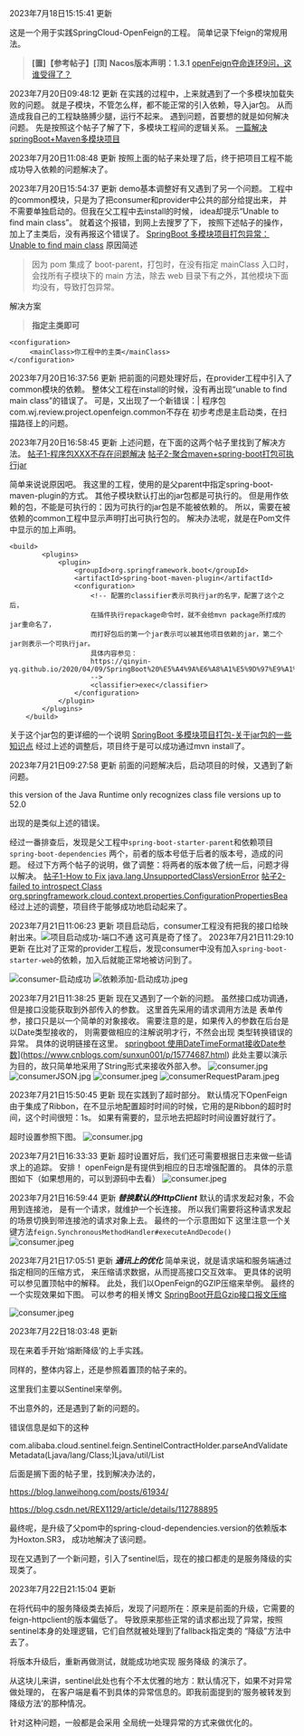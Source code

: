 2023年7月18日15:15:41 更新

这是一个用于实践SpringCloud-OpenFeign的工程。
简单记录下feign的常规用法。

> **[置]【参考帖子】[顶]**
> **Nacos版本声明：1.3.1**
> [openFeign夺命连环9问，这谁受得了？](https://juejin.cn/post/7010555899240513543#comment)

2023年7月20日09:48:12 更新
在实践的过程中，上来就遇到了一个多模块加载失败的问题。
就是子模块，不管怎么样，都不能正常的引入依赖，导入jar包。
从而造成我自己的工程缺胳膊少腿，运行不起来。
遇到问题，首要想的就是如何解决问题。
先是按照这个帖子了解了下，多模块工程间的逻辑关系。
[一篇解决springBoot+Maven多模块项目](https://blog.csdn.net/qq_40925189/article/details/103842208)

2023年7月20日11:08:48 更新
按照上面的帖子来处理了后，终于把项目工程不能成功导入依赖的问题解决了。

2023年7月20日15:54:37 更新
demo基本调整好有又遇到了另一个问题。
工程中的common模块，只是为了把consumer和provider中公共的部分给提出来，
并不需要单独启动的。但我在父工程中去install的时候，
idea却提示“Unable to find main class”。
就着这个报错，到网上去搜罗了下，
按照下述帖子的操作，加上了主类后，没有再报这个错误了。
[SpringBoot 多模块项目打包异常：Unable to find main class](https://https://blog.csdn.net/qq_42971035/article/details/125273869)
原因简述

> 因为 pom 集成了 boot-parent，打包时，在没有指定 mainClass 入口时，会找所有子模块下的 main 方法，除去 web 目录下有之外，其他模块下面均没有，导致打包异常。

解决方案

> **指定主类即可**

```
<configuration>			
     <mainClass>你工程中的主类</mainClass>
</configuration>
```

2023年7月20日16:37:56 更新
把前面的问题处理好后，在provider工程中引入了common模块的依赖。
整体父工程在install的时候，没有再出现“unable to find main class”的错误了。
可是，又出现了一个新错误：|
程序包com.wj.review.project.openfeign.common不存在
初步考虑是主启动类，在扫描路径上的问题。

2023年7月20日16:58:45 更新
上述问题，在下面的这两个帖子里找到了解决方法。
[帖子1-程序包XXX不存在问题解决](https://https://blog.csdn.net/github_39325328/article/details/85093007)
[帖子2-聚合maven+spring-boot打包可执行jar](https://https://blog.csdn.net/guduyishuai/article/details/60968728)

简单来说说原因吧。
我这里的工程，使用的是父parent中指定spring-boot-maven-plugin的方式。
其他子模块默认打出的jar包都是可执行的。
但是用作依赖的包，不能是可执行的：因为可执行的jar包是不能被依赖的。
所以，需要在被依赖的common工程中显示声明打出可执行包的。
解决办法呢，就是在Pom文件中显示的加上声明。

````
<build>
        <plugins>
            <plugin>
                <groupId>org.springframework.boot</groupId>
                <artifactId>spring-boot-maven-plugin</artifactId>
                <configuration>
                    <!-- 配置的classifier表示可执行jar的名字，配置了这个之后，
                    在插件执行repackage命令时，就不会给mvn package所打成的jar重命名了，
                    而打好包后的第一个jar表示可以被其他项目依赖的jar，第二个jar则表示一个可执行jar。
                    具体内容参见：
                    https://qinyin-yq.github.io/2020/04/09/SpringBoot%20%E5%A4%9A%E6%A8%A1%E5%9D%97%E9%A1%B9%E7%9B%AE%E6%89%93%E5%8C%85/
                    -->
                    <classifier>exec</classifier>
                </configuration>
            </plugin>
        </plugins>
    </build>
````

关于这个jar包的更详细的一个说明
[SpringBoot 多模块项目打包-关于jar包的一些知识点](https://qinyin-yq.github.io/2020/04/09/SpringBoot%20%E5%A4%9A%E6%A8%A1%E5%9D%97%E9%A1%B9%E7%9B%AE%E6%89%93%E5%8C%85/)
经过上述的调整后，项目终于是可以成功通过mvn install了。

2023年7月21日09:27:58 更新
前面的问题解决后，启动项目的时候，又遇到了新问题。

this version of the Java Runtime only recognizes class file versions up to 52.0

出现的是类似上述的错误。

经过一番排查后，发现是父工程中`spring-boot-starter-parent`和依赖项目`spring-boot-dependencies`
两个，前者的版本号低于后者的版本号，造成的问题。
经过下方两个帖子的说明，做了调整：将两者的版本做了统一后，问题才得以解决。
[帖子1-How to Fix java.lang.UnsupportedClassVersionError](https://www.baeldung.com/java-lang-unsupportedclassversion)
[帖子2-failed to introspect Class org.springframework.cloud.context.properties.ConfigurationPropertiesBea](https://blog.csdn.net/wwwwwww31311/article/details/118605144)
经过上述的调整，项目终于能够成功地启动起来了。

2023年7月21日11:06:23 更新
项目启动后，consumer工程没有把我的接口给映射出来。![项目启动成功-端口不通](assets/项目启动成功-端口不通.jpeg)
这可真是奇了怪了。
2023年7月21日11:29:10 更新
在比对了正常的provider工程后，发现consumer中没有加入`spring-boot-starter-web`的依赖，加入后就能正常地被访问到了。

![consumer-启动成功](assets/consumer-访问成功.jpg?t=1689910455972)
![依赖添加-启动成功.jpeg](assets/consumer-依赖添加-启动成功.jpeg)

2023年7月21日11:38:25 更新
现在又遇到了一个新的问题。
虽然接口成功调通，但是接口没能获取到外部传入的参数。
这里首先采用的请求调用方法是 表单传参，接口只是以一个简单的对象接收。
需要注意的是，如果传入的参数在后台是以Date类型接收的，
则需要做相应的注解说明才行，不然会出现 类型转换错误的异常。
具体的说明链接在这里。
[springboot 使用DateTimeFormat接收Date参数](https://www.cnblogs.com/sunxun001/p/15774687.html)](https://www.cnblogs.com/sunxun001/p/15774687.html)
此处主要以演示为目的，故只简单地采用了String形式来接收外部入参。
![consumer.jpg](assets/consumer-参数传递-表单传参.jpg)
![consumerJSON.jpg](assets/consumer-参数传递-JSON传参.jpg)
![consumer.jpeg](assets/consumer-参数传递-接口路径传参.jpeg)
![consumerRequestParam.jpeg](assets/consumer-参数传递-@RequestParam传参.jpeg)

2023年7月21日15:50:45 更新
现在实践到了超时部分。
默认情况下OpenFeign由于集成了Ribbon，在不显示地配置超时时间的时候，它用的是Ribbon的超时时间，这个时间很短：1s。
如果有需要的，显示地去把超时时间设置好就行了。

超时设置参照下图。
![consumer.jpg](assets/consumer-超时设置.jpg)

2023年7月21日16:33:33 更新
超时设置好后，我们还可需要根据日志来做一些请求上的追踪。
安排！
openFeign是有提供到相应的日志增强配置的。
具体的示意图如下（如果想用的，可以到源码中去看）
![consumer.jpeg](assets/consumer-日志增强配置.jpeg)

2023年7月21日16:59:44 更新
***替换默认的HttpClient***
默认的请求发起对象，不会用到连接池，
是有一个请求，就维护一个长连接。
所以我们需要将这种请求发起的场景切换到带连接池的请求对象上去。
最终的一个示意图如下
这里注意一个关键方法`feign.SynchronousMethodHandler#executeAndDecode()`
![consumer.jpeg](assets/consumer-请求连接池增强配置.jpeg)

2023年7月21日17:05:51 更新
***通讯上的优化***
简单来说，就是请求端和服务端通过指定相同的压缩方式，
来压缩请求数据，从而提高接口交互效率。
更具体的说明可以参见置顶帖中的解释。
此处，我们以OpenFeign的GZIP压缩来举例。
最终的一个实现效果如下图。
可以参考的相关博文
[SpringBoot开启Gzip接口报文压缩](https://www.cnblogs.com/zgq7/p/17544290.html)

![consumer.jpeg](assets/consumer-请求压缩配置.jpeg)

2023年7月22日18:03:48 更新

现在来着手开始‘熔断降级’的上手实践。

同样的，整体内容上，还是参照着置顶的帖子来的。

这里我们主要以Sentinel来举例。

不出意外的，还是遇到了新的问题的。

错误信息是如下的这种

 com.alibaba.cloud.sentinel.feign.SentinelContractHolder.parseAndValidateMetadata(Ljava/lang/Class;)Ljava/util/List 

后面是搁下面的帖子里，找到解决办法的，

https://blog.lanweihong.com/posts/61934/

https://blog.csdn.net/REX1129/article/details/112788895

最终呢，是升级了父pom中的spring-cloud-dependencies.version的依赖版本为Hoxton.SR3，
成功地解决了该问题。

现在又遇到了一个新问题，引入了sentinel后，现在的接口都走的是服务降级的实现类了。

2023年7月22日21:15:04 更新

在将代码中的服务降级类去掉后，发现了问题所在：原来是前面的升级，它需要的feign-httpclient的版本偏低了。
导致原来那些正常的请求都出现了异常，按照sentinel本身的处理逻辑，它们自然就被处理到了fallback指定类的
“降级”方法中去了。

将版本升级后，重新再做测试，就能成功地实现 服务降级 的演示了。

从这块儿来讲，sentinel此处也有个不太优雅的地方：默认情况下，如果不对异常做处理的，
在客户端是看不到具体的异常信息的。即我前面提到的‘服务被转发到降级方法’的那种情况。

针对这种问题，一般都是会采用 全局统一处理异常的方式来做优化的。
